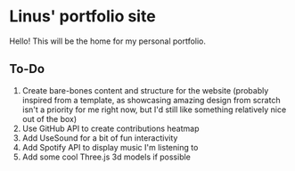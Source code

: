 # Linus' portfolio site

Hello! This will be the home for my personal portfolio.

## To-Do

1.  Create bare-bones content and structure for the website (probably inspired from a template, as showcasing amazing design from scratch isn't a priority for me right now, but I'd still like something relatively nice out of the box)
2.  Use GitHub API to create contributions heatmap
3.  Add UseSound for a bit of fun interactivity
4.  Add Spotify API to display music I'm listening to
5.  Add some cool Three.js 3d models if possible
